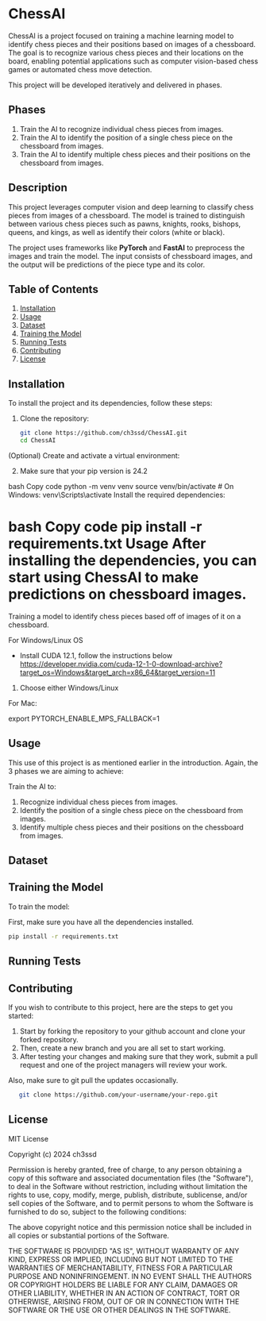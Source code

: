 # ChessAI

ChessAI is a project focused on training a machine learning model to identify chess pieces and their positions based on images of a chessboard. The goal is to recognize various chess pieces and their locations on the board, enabling potential applications such as computer vision-based chess games or automated chess move detection.

This project will be developed iteratively and delivered in phases.

## Phases
1. Train the AI to recognize individual chess pieces from images.
2. Train the AI to identify the position of a single chess piece on the chessboard from images.
3. Train the AI to identify multiple chess pieces and their positions on the chessboard from images.

## Description

This project leverages computer vision and deep learning to classify chess pieces from images of a chessboard. The model is trained to distinguish between various chess pieces such as pawns, knights, rooks, bishops, queens, and kings, as well as identify their colors (white or black).

The project uses frameworks like **PyTorch** and **FastAI** to preprocess the images and train the model. The input consists of chessboard images, and the output will be predictions of the piece type and its color.

## Table of Contents

1. [Installation](#installation)
2. [Usage](#usage)
3. [Dataset](#dataset)
4. [Training the Model](#training-the-model)
5. [Running Tests](#running-tests)
7. [Contributing](#contributing)
8. [License](#license)

## Installation

To install the project and its dependencies, follow these steps:

1. Clone the repository:
   ```bash
   git clone https://github.com/ch3ssd/ChessAI.git
   cd ChessAI
(Optional) Create and activate a virtual environment:

2. Make sure that your pip version is 24.2

bash
Copy code
python -m venv venv
source venv/bin/activate  # On Windows: venv\Scripts\activate
Install the required dependencies:

bash
Copy code
pip install -r requirements.txt
Usage
After installing the dependencies, you can start using ChessAI to make predictions on chessboard images.
=======
Training a model to identify chess pieces based off of images of it on a chessboard. 

For Windows/Linux OS
- Install CUDA 12.1, follow the instructions below <br />
https://developer.nvidia.com/cuda-12-1-0-download-archive?target_os=Windows&target_arch=x86_64&target_version=11
1. Choose either Windows/Linux

For Mac:

export PYTORCH_ENABLE_MPS_FALLBACK=1

## Usage
This use of this project is as mentioned earlier in the introduction.
Again, the 3 phases we are aiming to achieve:

Train the AI to:
1. Recognize individual chess pieces from images.
2. Identify the position of a single chess piece on the chessboard from images.
3. Identify multiple chess pieces and their positions on the chessboard from images.

## Dataset

## Training the Model
To train the model:

First, make sure you have all the dependencies installed.
``` bash
pip install -r requirements.txt
```
## Running Tests


## Contributing
If you wish to contribute to this project, here are the steps to get you started:

1. Start by  forking the repository to your github account and clone your forked repository. 
2. Then, create a new branch and you are all set to start working. 
3. After testing your changes and making sure that they work, submit a pull
request and one of the project managers will review your work.

Also, make sure to git pull the updates occasionally.
```bash
   git clone https://github.com/your-username/your-repo.git
 ```
## License
MIT License

Copyright (c) 2024 ch3ssd

Permission is hereby granted, free of charge, to any person obtaining a copy
of this software and associated documentation files (the "Software"), to deal
in the Software without restriction, including without limitation the rights
to use, copy, modify, merge, publish, distribute, sublicense, and/or sell
copies of the Software, and to permit persons to whom the Software is
furnished to do so, subject to the following conditions:

The above copyright notice and this permission notice shall be included in all
copies or substantial portions of the Software.

THE SOFTWARE IS PROVIDED "AS IS", WITHOUT WARRANTY OF ANY KIND, EXPRESS OR
IMPLIED, INCLUDING BUT NOT LIMITED TO THE WARRANTIES OF MERCHANTABILITY,
FITNESS FOR A PARTICULAR PURPOSE AND NONINFRINGEMENT. IN NO EVENT SHALL THE
AUTHORS OR COPYRIGHT HOLDERS BE LIABLE FOR ANY CLAIM, DAMAGES OR OTHER
LIABILITY, WHETHER IN AN ACTION OF CONTRACT, TORT OR OTHERWISE, ARISING FROM,
OUT OF OR IN CONNECTION WITH THE SOFTWARE OR THE USE OR OTHER DEALINGS IN THE
SOFTWARE.
